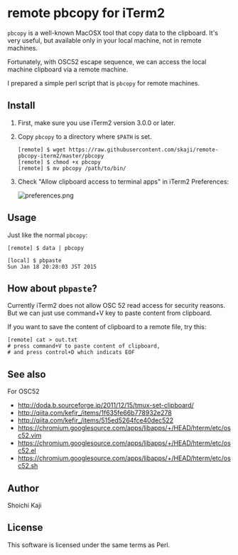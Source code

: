# remote pbcopy for iTerm2

`pbcopy` is a well-known MacOSX tool that copy data to the clipboard.
It's very useful, but available only in your local machine, not in remote machines.

Fortunately, with OSC52 escape sequence,
we can access the local machine clipboard via a remote machine.

I prepared a simple perl script that is `pbcopy` for remote machines.

## Install

1. First, make sure you use iTerm2 version 3.0.0 or later.
2. Copy `pbcopy` to a directory where `$PATH` is set.

       [remote] $ wget https://raw.githubusercontent.com/skaji/remote-pbcopy-iterm2/master/pbcopy
       [remote] $ chmod +x pbcopy
       [remote] $ mv pbcopy /path/to/bin/

3. Check "Allow clipboard access to terminal apps" in iTerm2 Preferences:

    ![preferences.png](https://raw.githubusercontent.com/skaji/remote-pbcopy-iterm2/master/misc/preferences.png)

## Usage

Just like the normal `pbcopy`:

    [remote] $ data | pbcopy

    [local] $ pbpaste
    Sun Jan 18 20:28:03 JST 2015

## How about `pbpaste`?

Currently iTerm2 does not allow OSC 52 read access for security reasons.
But we can just use command+V key to paste content from clipboard.

If you want to save the content of clipboard to a remote file, try this:

    [remote] cat > out.txt
    # press command+V to paste content of clipboard,
    # and press control+D which indicats EOF

## See also

For OSC52

* http://doda.b.sourceforge.jp/2011/12/15/tmux-set-clipboard/
* http://qiita.com/kefir_/items/1f635fe66b778932e278
* http://qiita.com/kefir_/items/515ed5264fce40dec522
* https://chromium.googlesource.com/apps/libapps/+/HEAD/hterm/etc/osc52.vim
* https://chromium.googlesource.com/apps/libapps/+/HEAD/hterm/etc/osc52.el
* https://chromium.googlesource.com/apps/libapps/+/HEAD/hterm/etc/osc52.sh

## Author

Shoichi Kaji

## License

This software is licensed under the same terms as Perl.
